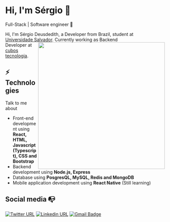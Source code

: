 # Hi, I'm Sérgio :wave:

Full-Stack | Software engineer :robot:

Hi, I'm Sérgio Deusdedith, a Developer from Brazil, student at <br/> [Universidade Salvador](https://www.unifacs.br/). <img align="right" width="400" height="auto" src="https://media.giphy.com/media/mAJxVnLmZcZMzhyPvO/giphy.gif"> Currently working as Backend <br/>Developer at [cubos tecnologia](https://cubos.io/).

## ⚡ Technologies

Talk to me about

- Front-end development using **React, HTML, Javascript (Typescript), CSS and Bootstrap**
- Backend development using **Node.js, Express**
- Database using **PosgresQL, MySQL, Redis and MongoDB**
- Mobile application development using **React Native** (Still learning)

## Social media :mailbox_with_no_mail:

[![Twitter URL](https://img.shields.io/twitter/url?color=%231DA1F2&label=follow&logo=twitter&logoColor=%231DA1F2&style=flat-square&url=https%3A%2F%2Fwww.twitter.com%2Fuser%osergioneto)](https://twitter.com/osergioneto)
[![Linkedin URL](https://img.shields.io/twitter/url?color=%230072b1&label=connect&logo=linkedin&logoColor=%230072b1&style=flat-square&url=https%3A%2F%2Fwww.linkedin.com%2Fin%2Fosergioneto%2F)](https://www.linkedin.com/in/osergioneto/)
[![Gmail Badge](https://img.shields.io/twitter/url?color=red&label=mail&logo=gmail&logoColor=red&style=flat-square&url=https%3A%2F%2Fwww.reddit.com%2Fuser%2Fosergioneto)](mailto:sergio.deusdedith@gmail.com)
